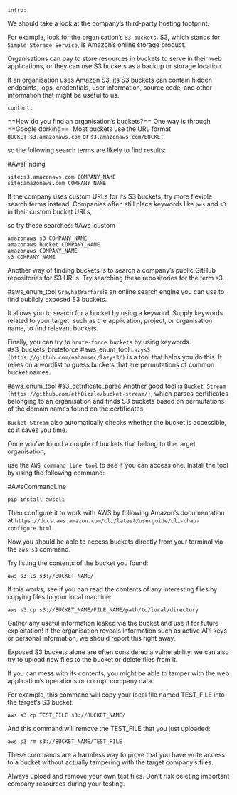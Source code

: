 
`intro:`

We should take a look at the company’s third-party hosting footprint. 

For example, look for the organisation’s `S3 buckets`. S3, which stands for `Simple Storage Service`, is Amazon’s online 
storage product. 

Organisations can pay to store resources in buckets to serve in their web applications, or they can use S3 buckets as a backup or storage location. 

If an organisation uses Amazon S3, its S3 buckets can contain hidden endpoints, logs, credentials, user information, source code, and other information that might be useful to us.

`content:`

==How do you find an organisation’s buckets?== One way is through ==Google dorking==. Most buckets use the URL format `BUCKET.s3.amazonaws.com` or `s3.amazonaws.com/BUCKET`

so the following search terms are likely to find results:

#AwsFinding
```
site:s3.amazonaws.com COMPANY_NAME
site:amazonaws.com COMPANY_NAME
```


If the company uses custom URLs for its S3 buckets, try more flexible search terms instead. Companies often still place keywords like `aws` and `s3` in their custom bucket URLs, 


so try these searches:
#Aws_custom
```
amazonaws s3 COMPANY_NAME
amazonaws bucket COMPANY_NAME
amazonaws COMPANY_NAME
s3 COMPANY_NAME
```

Another way of finding buckets is to search a company’s public GitHub repositories for S3 URLs. Try searching these repositories for the term s3.

#aws_enum_tool
`GrayhatWarfare`is an online search engine you can use to find publicly exposed S3 buckets. 

It allows you to search for a bucket by using a keyword. Supply keywords related to your target, such as the application, project, or organisation name, to find relevant buckets.

Finally, you can try to `brute-force buckets` by using keywords. #s3_buckets_bruteforce #aws_enum_tool
`Lazys3 (https://github.com/nahamsec/lazys3/)` is a tool that helps you do this. It relies on a wordlist to guess buckets that are permutations of common bucket names.

#aws_enum_tool #s3_cetrificate_parse
Another good tool is `Bucket Stream  (https://github.com/eth0izzle/bucket-stream/)`, which parses certificates belonging to an organisation and finds S3 buckets based on permutations of the domain names found on the certificates. 

`Bucket Stream` also automatically checks whether the bucket is
accessible, so it saves you time.

Once you’ve found a couple of buckets that belong to the target organisation, 

use the `AWS command line tool` to see if you can access one. Install the tool by using the following command:

#AwsCommandLine
```shell
pip install awscli
```

Then configure it to work with AWS by following Amazon’s documentation at `https://docs.aws.amazon.com/cli/latest/userguide/cli-chap-configure.html`.

Now you should be able to access buckets directly from your terminal via the `aws s3` command. 

Try listing the contents of the bucket you found:

```shell
aws s3 ls s3://BUCKET_NAME/
```

If this works, see if you can read the contents of any interesting files by copying files to your local machine:

```shell
aws s3 cp s3://BUCKET_NAME/FILE_NAME/path/to/local/directory
```

Gather any useful information leaked via the bucket and use it for future exploitation! If the organisation reveals information such as active API keys or personal information, we should report this right away.


Exposed S3 buckets alone are often considered a vulnerability. we can also try to upload new files to the bucket or delete files from it. 

If you can mess with its contents, you might be able to tamper with the web application’s operations or corrupt company data.

For example, this command will copy your local file named TEST_FILE into the target’s S3 bucket:

```shell
aws s3 cp TEST_FILE s3://BUCKET_NAME/
```


And this command will remove the TEST_FILE that you just uploaded:

```shell
aws s3 rm s3://BUCKET_NAME/TEST_FILE
```

These commands are a harmless way to prove that you have write access to a bucket without actually tampering with the target company’s files.

Always upload and remove your own test files. Don’t risk deleting
important company resources during your testing.